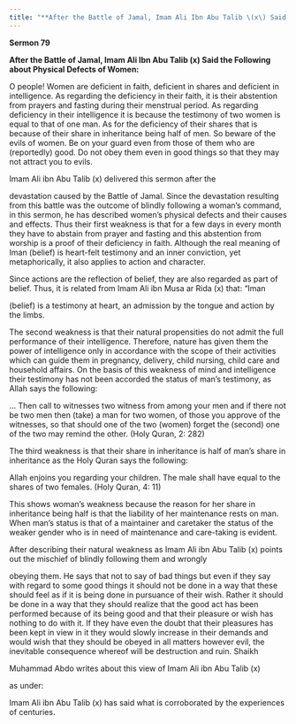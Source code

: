 ```yaml
---
title: "**After the Battle of Jamal, Imam Ali Ibn Abu Talib \(x\) Said the Following about Physical Defects of Women:**" 
---
```

**Sermon 79**

**After the Battle of Jamal, Imam Ali Ibn Abu Talib \(x\) Said the Following about Physical Defects of Women:**

O people\! Women are deficient in faith, deficient in shares and deficient in intelligence\. As regarding the deficiency in their faith, it is their abstention from prayers and fasting during their menstrual period\. As regarding deficiency in their intelligence it is because the testimony of two women is equal to that of one man\. As for the deficiency of their shares that is because of their share in inheritance being half of men\. So beware of the evils of women\. Be on your guard even from those of them who are \(reportedly\) good\. Do not obey them even in good things so that they may not attract you to evils\.

Imam Ali ibn Abu Talib \(x\) delivered this sermon after the

devastation caused by the Battle of Jamal\. Since the devastation resulting from this battle was the outcome of blindly following a woman’s command, in this sermon, he has described women’s physical defects and their causes and effects\. Thus their first weakness is that for a few days in every month they have to abstain from prayer and fasting and this abstention from worship is a proof of their deficiency in faith\. Although the real meaning of Iman \(belief\) is heart\-felt testimony and an inner conviction, yet metaphorically, it also applies to action and character\.

<a id="page453"></a>Since actions are the reflection of belief, they are also regarded as part of belief\. Thus, it is related from Imam Ali ibn Musa ar Rida \(x\) that: “Iman

\(belief\) is a testimony at heart, an admission by the tongue and action by the limbs\.

The second weakness is that their natural propensities do not admit the full performance of their intelligence\. Therefore, nature has given them the power of intelligence only in accordance with the scope of their activities which can guide them in pregnancy, delivery, child nursing, child care and household affairs\. On the basis of this weakness of mind and intelligence their testimony has not been accorded the status of man’s testimony, as Allah says the following:

\.\.\. Then call to witnesses two witness from among your men and if there not be two men then \(take\) a man for two women, of those you approve of the witnesses, so that should one of the two \(women\) forget the \(second\) one of the two may remind the other\. \(Holy Quran, 2: 282\)

The third weakness is that their share in inheritance is half of man’s share in inheritance as the Holy Quran says the following:

Allah enjoins you regarding your children\. The male shall have equal to the shares of two females\. \(Holy Quran, 4: 11\)

This shows woman’s weakness because the reason for her share in inheritance being half is that the liability of her maintenance rests on man\. When man’s status is that of a maintainer and caretaker the status of the weaker gender who is in need of maintenance and care\-taking is evident\.

After describing their natural weakness as Imam Ali ibn Abu Talib \(x\) points out the mischief of blindly following them and wrongly

obeying them\. He says that not to say of bad things but even if they say with regard to some good things it should not be done in a way that these should feel as if it is being done in pursuance of their wish\. Rather it should be done in a way that they should realize that the good act has been performed because of its being good and that their pleasure or wish has nothing to do with it\. If they have even the doubt that their pleasures has been kept in view in it they would slowly increase in their demands and would wish that they should be obeyed in all matters however evil, the inevitable consequence whereof will be destruction and ruin\. Shaikh

<a id="page454"></a>Muhammad Abdo writes about this view of Imam Ali ibn Abu Talib \(x\)

as under:

Imam Ali ibn Abu Talib \(x\) has said what is corroborated by the experiences of centuries\.

